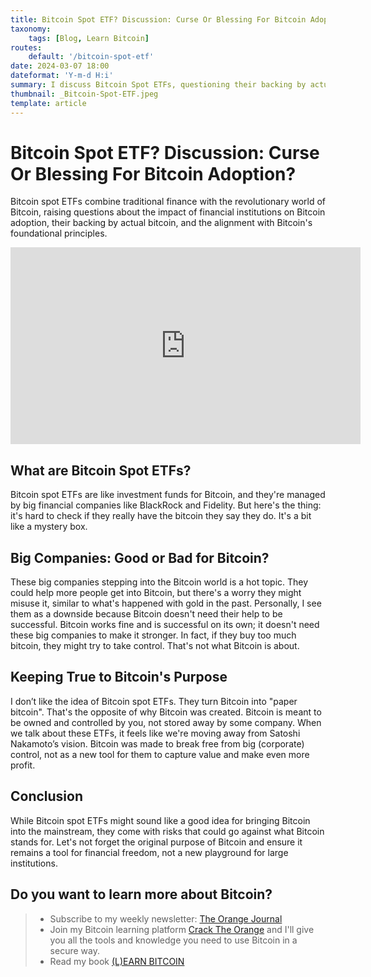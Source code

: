 ```yaml
---
title: Bitcoin Spot ETF? Discussion: Curse Or Blessing For Bitcoin Adoption?
taxonomy:
    tags: [Blog, Learn Bitcoin]
routes:
    default: '/bitcoin-spot-etf'
date: 2024-03-07 18:00
dateformat: 'Y-m-d H:i'
summary: I discuss Bitcoin Spot ETFs, questioning their backing by actual bitcoin, and the impact of financial institutions on Bitcoin adoption and its core values.
thumbnail: _Bitcoin-Spot-ETF.jpeg
template: article
---
```


# Bitcoin Spot ETF? Discussion: Curse Or Blessing For Bitcoin Adoption?

Bitcoin spot ETFs combine traditional finance with the revolutionary world of Bitcoin, raising questions about the impact of financial institutions on Bitcoin adoption, their backing by actual bitcoin, and the alignment with Bitcoin's foundational principles.

<iframe width="560" height="315" src="https://www.youtube.com/embed/7RRyAsDqh6w?si=uzgQ0_WHKFZO-y2M" title="YouTube video player" frameborder="0" allow="accelerometer; autoplay; clipboard-write; encrypted-media; gyroscope; picture-in-picture; web-share" allowfullscreen></iframe>

## What are Bitcoin Spot ETFs?
Bitcoin spot ETFs are like investment funds for Bitcoin, and they're managed by big financial companies like BlackRock and Fidelity. But here's the thing: it's hard to check if they really have the bitcoin they say they do. It's a bit like a mystery box.

## Big Companies: Good or Bad for Bitcoin?
These big companies stepping into the Bitcoin world is a hot topic. They could help more people get into Bitcoin, but there's a worry they might misuse it, similar to what's happened with gold in the past. Personally, I see them as a downside because Bitcoin doesn't need their help to be successful. Bitcoin works fine and is successful on its own; it doesn't need these big companies to make it stronger. In fact, if they buy too much bitcoin, they might try to take control. That's not what Bitcoin is about.

## Keeping True to Bitcoin's Purpose
I don’t like the idea of Bitcoin spot ETFs. They turn Bitcoin into "paper bitcoin". That's the opposite of why Bitcoin was created. Bitcoin is meant to be owned and controlled by you, not stored away by some company. When we talk about these ETFs, it feels like we're moving away from Satoshi Nakamoto’s vision. Bitcoin was made to break free from big (corporate) control, not as a new tool for them to capture value and make even more profit.

## Conclusion
While Bitcoin spot ETFs might sound like a good idea for bringing Bitcoin into the mainstream, they come with risks that could go against what Bitcoin stands for. Let's not forget the original purpose of Bitcoin and ensure it remains a tool for financial freedom, not a new playground for large institutions.

## Do you want to learn more about Bitcoin? 

> * Subscribe to my weekly newsletter: [The Orange Journal](https://anita.link/news)
> * Join my Bitcoin learning platform [Crack The Orange](https://cracktheorange.com) and I'll give you all the tools and knowledge you need to use Bitcoin in a secure way.
> * Read my book [(L)EARN BITCOIN](https://learnbitcoin.link/)




